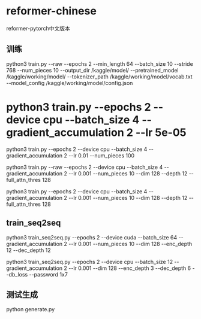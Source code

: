 # reformer-chinese
reformer-pytorch中文版本




## 训练


python3 train.py --raw --epochs 2 --min_length 64 --batch_size 10 --stride 768 --num_pieces 10 --output_dir /kaggle/model/ --pretrained_model /kaggle/working/model/  --tokenizer_path /kaggle/working/model/vocab.txt --model_config /kaggle/working/model/config.json


# python3 train.py --epochs 2 --device cpu --batch_size 4 --gradient_accumulation 2 --lr 5e-05
python3 train.py --epochs 2 --device cpu --batch_size 4 --gradient_accumulation 2 --lr 0.01 --num_pieces 100

python3 train.py --raw --epochs 2 --device cpu --batch_size 4 --gradient_accumulation 2 --lr 0.001 --num_pieces 10 --dim 128 --depth 12 --full_attn_thres 128

python3 train.py  --epochs 2 --device cpu --batch_size 4 --gradient_accumulation 2 --lr 0.001 --num_pieces 10 --dim 128 --depth 12 --full_attn_thres 128



## train_seq2seq

python3 train_seq2seq.py --epochs 2 --device cuda --batch_size 64 --gradient_accumulation 2 --lr 0.001 --num_pieces 10 --dim 128 --enc_depth 12 --dec_depth 12

python3 train_seq2seq.py --epochs 2 --device cpu --batch_size 12 --gradient_accumulation 2 --lr 0.001 --dim 128 --enc_depth 3 --dec_depth 6 --db_loss --password 1x7

## 测试生成
python generate.py
